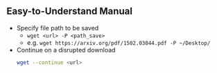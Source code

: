 ## Easy-to-Understand Manual
- Specify file path to be saved
  - `wget <url> -P <path_save>`
  - e.g. `wget https://arxiv.org/pdf/1502.03044.pdf -P ~/Desktop/`
- Continue on a disrupted download
  ```bash
  wget --continue <url>
  ```
